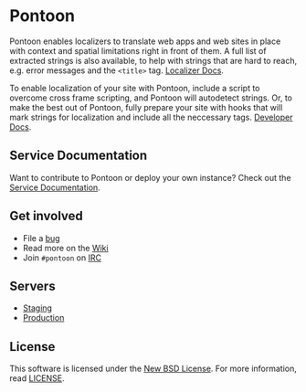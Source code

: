 Pontoon
=======
Pontoon enables localizers to translate web apps and web sites in place with
context and spatial limitations right in front of them. A full list of extracted
strings is also available, to help with strings that are hard to reach, e.g.
error messages and the `<title>` tag.
[Localizer Docs](https://developer.mozilla.org/en-US/docs/Localizing_with_Pontoon).

To enable localization of your site with Pontoon, include a script to overcome
cross frame scripting, and Pontoon will autodetect strings. Or, to make the best
out of Pontoon, fully prepare your site with hooks that will mark strings for
localization and include all the neccessary tags.
[Developer Docs](https://developer.mozilla.org/en-US/docs/Implementing_Pontoon_Mozilla).

Service Documentation
---------------------
Want to contribute to Pontoon or deploy your own instance? Check out the
[Service Documentation](http://mozilla-pontoon.readthedocs.org/en/latest/).

Get involved
------------
* File a [bug](https://bugzilla.mozilla.org/enter_bug.cgi?product=Webtools&component=Pontoon&rep_platform=all&op_sys=all)
* Read more on the [Wiki](https://github.com/mozilla/pontoon/wiki)
* Join `#pontoon` on [IRC](https://cbe001.chat.mibbit.com/?url=irc%3A%2F%2Firc.mozilla.org%2Fpontoon)

Servers
-------
* [Staging](https://mozilla-pontoon-staging.herokuapp.com/)
* [Production](https://pontoon.mozilla.org/)

License
-------
This software is licensed under the
[New BSD License](http://creativecommons.org/licenses/BSD/). For more
information, read [LICENSE](https://github.com/mozilla/pontoon/blob/master/LICENSE).
